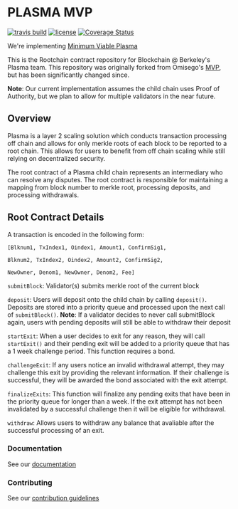 # PLASMA MVP

[![travis build](https://travis-ci.org/FourthState/plasma-mvp-rootchain.svg?branch=master)](https://travis-ci.org/FourthState/plasma-mvp-rootchain)
[![license](https://img.shields.io/github/license/FourthState/plasma-mvp-rootchain.svg)](https://github.com/FourthState/plasma-mvp-rootchain/blob/master/LICENSE)
[![Coverage Status](https://coveralls.io/repos/github/FourthState/plasma-mvp-rootchain/badge.svg?branch=master)](https://coveralls.io/github/FourthState/plasma-mvp-rootchain?branch=master)

We're implementing [Minimum Viable Plasma](https://ethresear.ch/t/minimal-viable-plasma/426)

This is the Rootchain contract repository for Blockchain @ Berkeley's Plasma team. This repository was originally forked from Omisego's [MVP](https://github.com/omisego/plasma-mvp), but has been significantly changed since.

**Note**: Our current implementation assumes the child chain uses Proof of Authority, but we plan to allow for multiple validators in the near future.  

## Overview
Plasma is a layer 2 scaling solution which conducts transaction processing off chain and allows for only merkle roots of each block to be reported to a root chain. This allows for users to benefit from off chain scaling while still relying on decentralized security.

The root contract of a Plasma child chain represents an intermediary who can resolve any disputes. The root contract is responsible for maintaining a mapping from block number to merkle root, processing deposits, and processing withdrawals.

## Root Contract Details
A transaction is encoded in the following form:

``[Blknum1, TxIndex1, Oindex1, Amount1, ConfirmSig1,``

``Blknum2, TxIndex2, Oindex2, Amount2, ConfirmSig2,``

``NewOwner, Denom1, NewOwner, Denom2, Fee]``


``submitBlock``: Validator(s) submits merkle root of the current block

``deposit``: Users will deposit onto the child chain by calling ``deposit()``. Deposits are stored into a priority queue and processed upon the next call of ``submitBlock()``. **Note**: If a validator decides to never call submitBlock again, users with pending deposits will still be able to withdraw their deposit

``startExit``: When a user decides to exit for any reason, they will call ``startExit()`` and their pending exit will be added to a priority queue that has a 1 week challenge period. This function requires a bond.

``challengeExit``: If any users notice an invalid withdrawal attempt, they may challenge this exit by providing the relevant information. If their challenge is successful, they will be awarded the bond associated with the exit attempt.

``finalizeExits``: This function will finalize any pending exits that have been in the priority queue for longer than a week. If the exit attempt has not been invalidated by a successful challenge then it will be eligible for withdrawal.

``withdraw``: Allows users to withdraw any balance that avaliable after the successful processing of an exit.

### Documentation

See our [documentation](https://github.com/FourthState/plasma-mvp-rootchain/blob/master/docs/rootchainFunctions.md) 


### Contributing

See our [contribution guidelines](https://github.com/FourthState/plasma-mvp-rootchain/blob/master/CONTRIBUTING.md)
